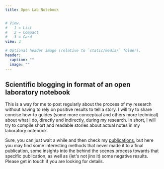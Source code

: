 ```yaml
---
title: Open Lab Notebook


# View.
#   1 = List
#   2 = Compact
#   3 = Card
view: 3

# Optional header image (relative to `static/media/` folder).
header:
  caption: ""
  image: ""
---
```



## Scientific blogging in format of an open laboratory notebook 

This is a way for me to post regularly about the process of my research without having to rely on positive results to tell a story. I will try to share concise how-to guides (some more conceptual and others more technical) about what I do, directly and indirectly, during my research. In short, I will try to compile short and readable stories about actual notes in my laboratory notebook.

Sure, you can just wait a while and then check my [publications](../publication), but here you may find some interesting methods that never made it to a final publication, some insights into the behind the scenes process towards that specific publication, as well as (let's not jinx it) some negative results. Please get in touch if you are looking for details. 